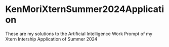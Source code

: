 # KenMoriXternSummer2024Application
These are my solutions to the Artificial Intelligence Work Prompt of my Xtern Intership Application of Summer 2024 
